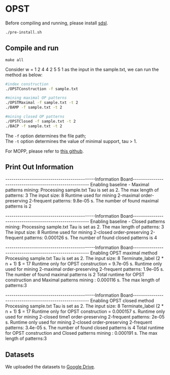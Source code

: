 # OPST
Before compiling and running, please install [sdsl](https://github.com/simongog/sdsl-lite/tree/master).
```bash
./pre-install.sh
```


## Compile and run

```
make all
```

Consider w = 1 2 4 4 2 5 5 1 as the input  in the sample.txt, we can run the method as below:
```bash 
#index construction
./OPSTConstruction -f sample.txt

#mining maximal OP patterns
./OPSTMaximal -f sample.txt -t 2
./BAMP -f sample.txt -t 2

#mining closed OP patterns
./OPSTClosed -f sample.txt -t 2
./BACP -f sample.txt -t 2
```

The `-f` option determines the file path;   
The `-t` option determines the value of minimal support, tau > 1. 

For MOPP, please refer to [this github](https://github.com/wuc567/Pattern-Mining/tree/master/OPP-Miner).

## Print Out Information

--------------------------------------------Information Board--------------------------------------------------------
Enabling baseline - Maximal patterns mining: 
Processing sample.txt
Tau is set as 2.
The max length of patterns: 3
The input size: 8
Runtime used for mining 2-maximal order-preserving 2-frequent patterns: 9.8e-05 s.
The number of found maximal patterns is 2

--------------------------------------------Information Board--------------------------------------------------------
Enabling  baseline - Closed patterns mining: 
Processing sample.txt
Tau is set as 2.
The max length of patterns: 3
The input size: 8
Runtime used for mining 2-closed order-preserving 2-frequent patterns: 0.000126 s.
The number of found closed patterns is 4

--------------------------------------------Information Board--------------------------------------------------------
Enabling OPST maximal method
Processing sample.txt
Tau is set as 2.
The input size: 8
Terminate_label (2 * n + 1) $ = 17
Runtime only for OPST construction  = 9.7e-05 s.
Runtime only used for mining 2-maximal order-preserving 2-frequent patterns: 1.9e-05 s.
The number of found maximal patterns is 2
Total runtime for OPST construction and Maximal patterns mining : 0.000116 s.
The max length of patterns:3

--------------------------------------------Information Board--------------------------------------------------------
Enabling OPST closed method
Processing sample.txt
Tau is set as 2.
The input size: 8
Terminate_label (2 * n + 1) $ = 17
Runtime only for OPST construction  = 0.000157 s.
Runtime only used for mining  2-closed time1 order-preserving 2-frequent patterns: 2e-05 s.
Runtime only used for mining 2-closed order-preserving 2-frequent patterns: 3.4e-05 s.
The number of found closed patterns is 4
Total runtime for OPST construction and Closed patterns mining : 0.000191 s.
The max length of patterns:3


## Datasets
We uploaded the datasets to [Google Drive]().

